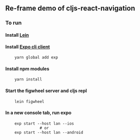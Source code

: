 ## Re-frame demo of cljs-react-navigation

### To run
   
#### Install [Lein](http://leiningen.org/#install) 

#### Install [Expo cli client](https://docs.expo.io/versions/latest/introduction/installation.html)
``` shell
    yarn global add exp
```

#### Install npm modules

``` shell
    yarn install
```

#### Start the figwheel server and cljs repl
``` shell
    lein figwheel
```

#### In a new console tab, run expo
``` shell
    exp start --host lan --ios
               # or
    exp start --host lan --android
```
